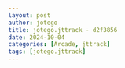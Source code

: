 ```yaml
---
layout: post
author: jotego
title: jotego.jttrack - d2f3856
date: 2024-10-04
categories: [Arcade, jttrack]
tags: [jotego.jttrack]
---
```


